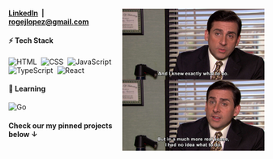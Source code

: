 <div>
 <img alt="Coding IRL" src="./no-idea.jpg" align="right"  width="280"/>

 <div align="left" >
  <h4>
   <a href="https://www.linkedin.com/in/roge-lopez/">LinkedIn</a>&ensp;|&ensp;
   <a href="mailto:rogejlopez@gmail.com">rogejlopez@gmail.com</a>
  </h4>
  
  
  <div>
   <h4>⚡&nbsp;Tech Stack</h4>
   
   ![HTML](https://img.shields.io/badge/-HTML-05122A?style=flat&logo=HTML5)&nbsp;
   ![CSS](https://img.shields.io/badge/-CSS-05122A?style=flat&logo=CSS3&logoColor=1572B6)&nbsp;
   ![JavaScript](https://img.shields.io/badge/-JavaScript-05122A?style=flat&logo=javascript)&nbsp;
   ![TypeScript](https://img.shields.io/badge/-TypeScript-05122A?style=flat&logo=typescript)&nbsp;
   ![React](https://img.shields.io/badge/-React-05122A?style=flat&logo=react)&nbsp;
   
   <h4>🧠&nbsp;Learning</h4>
   
   ![Go](https://img.shields.io/badge/-Go-05122A?style=flat&logo=Go)&nbsp;
  
  </div>
 </div>
</div>


<h4 align="left" >Check our my <b>pinned projects</b> below ↓</h4>
